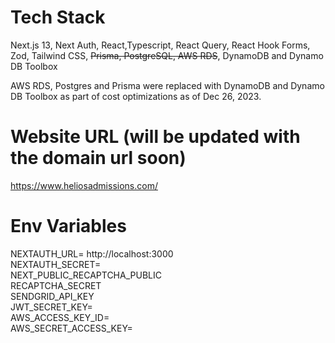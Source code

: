 # Tech Stack
Next.js 13, Next Auth, React,Typescript, React Query, React Hook Forms, Zod, Tailwind CSS, ~~Prisma, PostgreSQL, AWS RDS~~, DynamoDB and Dynamo DB Toolbox  

AWS RDS, Postgres and Prisma were replaced with DynamoDB and Dynamo DB Toolbox as part of cost optimizations as of Dec 26, 2023.  

# Website URL (will be updated with the domain url soon)
https://www.heliosadmissions.com/

# Env Variables
NEXTAUTH_URL= http://localhost:3000  
NEXTAUTH_SECRET=  
NEXT_PUBLIC_RECAPTCHA_PUBLIC  
RECAPTCHA_SECRET  
SENDGRID_API_KEY  
JWT_SECRET_KEY=  
AWS_ACCESS_KEY_ID=  
AWS_SECRET_ACCESS_KEY=  